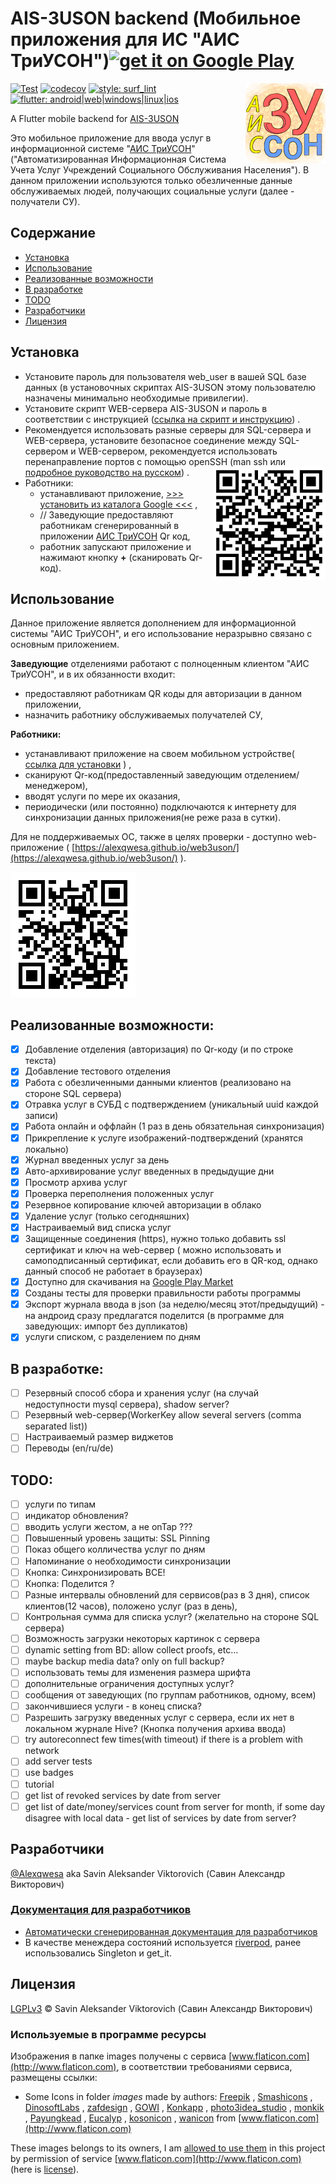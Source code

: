 # AIS-3USON backend (Мобильное приложения для ИС "АИС ТриУСОН")[<img alt="get it on Google Play" height="55" src="https://raw.githubusercontent.com/steverichey/google-play-badge-svg/master/img/en_get.svg" />](https://play.google.com/store/apps/details?id=com.ais3uson.app.ais3uson_app)

<img align="right" src="assets/ais-3uson-logo-128.png">

[![Test](https://github.com/Alexqwesa/ais3uson_app/actions/workflows/test.yml/badge.svg)](https://github.com/Alexqwesa/ais3uson_app/actions/workflows/test.yml)
[![codecov](https://codecov.io/gh/Alexqwesa/ais3uson_app/branch/master/graph/badge.svg?token=32VLHP06HD)](https://codecov.io/gh/Alexqwesa/ais3uson_app)
[![style: surf_lint](https://badgen.net/badge/style:/surf_lint/purple)](https://pub.dev/packages/surf_lint_rules)
[![flutter: android|web|windows|linux|ios](https://badgen.net/badge/flutter:/android%7Cweb%7Cwindows%7Clinux%7Cios/blue/?icon=github)](https://badgen.net/badge/flutter:/android%7Cweb%7Cwindows%7Clinux%7Cios/blue/?icon=github)

A Flutter mobile backend for [AIS-3USON](https://github.com/Alexqwesa/AIS-3USON)

Это мобильное приложение для ввода услуг в информационной
системе "[АИС ТриУСОН](https://github.com/Alexqwesa/AIS-3USON)" ("Автоматизированная Информационная
Система Учета Услуг Учреждений Социального Обслуживания Населения"). В данном приложении
используются только обезличенные данные обслуживаемых людей, получающих социальные услуги (далее -
получатели СУ).

## Содержание

- [Установка](#установка)
- [Использование](#использование)
- [Реализованные возможности](#реализованные-возможности)
- [В разработке](#в-разработке)
- [TODO](#todo)
- [Разработчики](#разработчики)
- [Лицензия](#лицензия)

## Установка

- Установите пароль для пользователя web_user в вашей SQL базе данных (в установочных скриптах
  AIS-3USON этому пользователю назначены минимально необходимые привилегии).
- Установите скрипт WEB-сервера AIS-3USON и пароль в соответствии с
  инструкцией ([ссылка на скрипт и инструкцию](https://github.com/Alexqwesa/AIS-3USON/blob/main/src/worker/web_worker/ais3uson_www.py))
  .
- Рекомендуется использовать разные серверы для SQL-сервера и WEB-сервера, установите безопасное
  соединение между SQL-сервером и WEB-сервером, рекомендуется использовать перенаправление портов с
  помощью openSSH (man ssh или [подробное руководство на русском](https://habr.com/ru/post/331348/))
  .
  <img align="right" src="qrcode_ais3uson_app_on_google_play.png" width="180">
- Работники:
    - устанавливают
      приложение, [>>> установить из каталога Google <<<](https://play.google.com/store/apps/details?id=com.ais3uson.app.ais3uson_app)
      ,
    - // Заведующие предоставляют работникам сгенерированный в
      приложении [АИС ТриУСОН](https://github.com/Alexqwesa/AIS-3USON) Qr код,
    - работник запускают приложение и нажимают кнопку **+** (сканировать Qr-код).

## Использование

Данное приложение является дополнением для информационной системы "АИС ТриУСОН", и его использование
неразрывно связано с основным приложением.

**Заведующие** отделениями работают с полноценным клиентом "АИС ТриУСОН", и в их обязанности входит:

- предоставляют работникам QR коды для авторизации в данном приложении,
- назначить работнику обслуживаемых получателей СУ,

**Работники:**

- устанавливают приложение на своем мобильном
  устройстве( [ссылка для установки](https://play.google.com/store/apps/details?id=com.ais3uson.app.ais3uson_app) )
  ,
- сканируют Qr-код(предоставленный заведующим отделением/менеджером),
- вводят услуги по мере их оказания,
- периодически (или постоянно) подключаются к интернету для синхронизации данных приложения(не реже
  раза в сутки).

Для не поддерживаемых ОС, также в целях проверки - доступно
web-приложение ( [https://alexqwesa.github.io/web3uson/](https://alexqwesa.github.io/web3uson/)
).

<img src="qr_web3uson.png">

## Реализованные возможности:

- [x] Добавление отделения (авторизация) по Qr-коду (и по строке текста)
- [x] Добавление тестового отделения
- [x] Работа с обезличенными данными клиентов (реализовано на стороне SQL сервера)
- [x] Отравка услуг в СУБД с подтверждением (уникальный uuid каждой записи)
- [x] Работа онлайн и оффлайн (1 раз в день обязательная синхронизация)
- [x] Прикрепление к услуге изображений-подтверждений (хранятся локально)
- [x] Журнал введенных услуг за день
- [x] Авто-архивирование услуг введенных в предыдущие дни
- [x] Просмотр архива услуг
- [x] Проверка переполнения положенных услуг
- [x] Резервное копирование ключей авторизации в облако
- [x] Удаление услуг (только сегодняшних)
- [x] Настраиваемый вид списка услуг
- [x] Защищенные соединения (https), нужно только добавить ssl сертификат и ключ на web-сервер (
  можно использовать и самоподписанный сертификат, если добавить его в QR-код, однако данный способ
  не работает в браузерах)
- [x] Доступно для скачивания
  на [Google Play Market](https://play.google.com/store/apps/details?id=com.ais3uson.app.ais3uson_app)
- [x] Созданы тесты для проверки правильности работы программы
- [x] Экспорт журнала ввода в json (за неделю/месяц этот/предыдущий) - на андроид сразу предлагатся
  поделится (в программе для заведующих: импорт без дупликатов)
- [x] услуги списком, с разделением по дням

## В разработке:

- [ ] Резервный способ сбора и хранения услуг (на случай недоступности mysql сервера), shadow
  server?
- [ ] Резервный web-сервер(WorkerKey allow several servers (comma separated list))
- [ ] Настраиваемый размер виджетов
- [ ] Переводы (en/ru/de)

## TODO:

- [ ] услуги по типам
- [ ] индикатор обновления?
- [ ] вводить услуги жестом, а не onTap ???
- [ ] Повышенный уровень защиты: SSL Pinning
- [ ] Показ общего колличества услуг по дням
- [ ] Напоминание о необходимости синхронизации
- [ ] Кнопка: Синхронизировать ВСЕ!
- [ ] Кнопка: Поделится ?
- [ ] Разные интервалы обновлений для сервисов(раз в 3 дня), список клиентов(12 часов), положено
  услуг (раз в день),
- [ ] Контрольная сумма для списка услуг? (желательно на стороне SQL сервера)
- [ ] Возможность загрузки некоторых картинок с сервера
- [ ] dynamic setting from BD: allow collect proofs, etc...
- [ ] maybe backup media data? only on full backup?
- [ ] использовать темы для изменения размера шрифта
- [ ] дополнительные ограничения доступных услуг?
- [ ] сообщения от заведующих (по группам работников, одному, всем)
- [ ] закончившиеся услуги - в конец списка?
- [ ] Разрешить загрузку введенных услуг с сервера, если их нет в локальном журнале Hive? (Кнопка
  получения архива ввода)
- [ ] try autoreconnect few times(with timeout) if there is a problem with network
- [ ] add server tests
- [ ] use badges
- [ ] tutorial
- [ ] get list of revoked services by date from server
- [ ] get list of date/money/services count from server for month, if some day disagree with local
  data - get list of services by date from server?

## Разработчики

[@Alexqwesa](https://github.com/Alexqwesa) aka Savin Aleksander Viktorovich (Савин Александр
Викторович)

### [Документация для разработчиков](https://alexqwesa.github.io/ais3uson_app/)

- [Автоматически сгенерированная документация для разработчиков](https://alexqwesa.github.io/ais3uson_app/)
- В качестве менеждера состояний используется [riverpod](https://riverpod.dev/), ранее
  использовались Singleton и get_it.

## Лицензия

[LGPLv3](LICENSE) © Savin Aleksander Viktorovich (Савин Александр Викторович)

### Используемые в программе ресурсы

Изображения в папке images получены с сервиса [www.flaticon.com](http://www.flaticon.com), в
соответствии требованиями сервиса, размещены ссылки:

- Some Icons in folder *images* made by authors: [Freepik](http://www.freepik.com)
  , [Smashicons](http://www.flaticon.com/authors/smashicons)
  , [DinosoftLabs](https://www.flaticon.com/authors/dinosoftlabs)
  , [zafdesign](https://www.flaticon.com/authors/zafdesign)
  , [GOWI](https://www.flaticon.com/authors/GOWI)
  , [Konkapp](https://www.flaticon.com/authors/Konkapp)
  , [photo3idea_studio](https://www.flaticon.com/authors/photo3idea_studio)
  , [monkik](https://www.flaticon.com/authors/monkik)
  , [Payungkead](https://www.flaticon.com/authors/Payungkead)
  , [Eucalyp](https://www.flaticon.com/authors/Eucalyp)
  , [kosonicon](https://www.flaticon.com/authors/kosonicon)
  , [wanicon](https://www.flaticon.com/authors/wanicon)
  from [www.flaticon.com](http://www.flaticon.com)

These images belongs to its owners, I
am [allowed to use them](https://web.archive.org/web/20211109140855/https://support.flaticon.com/hc/en-us/articles/207248209)
in this project by permission of service [www.flaticon.com](http://www.flaticon.com) (here
is [license](images/_license.pdf)).
